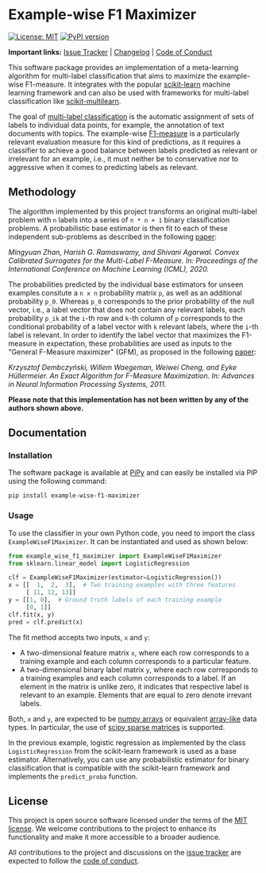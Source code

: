 # Example-wise F1 Maximizer

[![License: MIT](https://img.shields.io/badge/License-MIT-yellow.svg)](https://opensource.org/licenses/MIT)
[![PyPI version](https://badge.fury.io/py/example-wise-f1-maximizer.svg)](https://badge.fury.io/py/example-wise-f1-maximizer)

**Important links:** [Issue Tracker](https://github.com/mrapp-ke/ExampleWiseF1Maximizer/issues) | [Changelog](CHANGELOG.md) | [Code of Conduct](CODE_OF_CONDUCT.md)

This software package provides an implementation of a meta-learning algorithm for multi-label classification that aims to maximize the example-wise F1-measure. It integrates with the popular [scikit-learn](https://scikit-learn.org) machine learning framework and can also be used with frameworks for multi-label classification like [scikit-multilearn](http://scikit.ml).

The goal of [multi-label classification](https://en.wikipedia.org/wiki/Multi-label_classification) is the automatic assignment of sets of labels to individual data points, for example, the annotation of text documents with topics. The example-wise [F1-measure](https://en.wikipedia.org/wiki/F-score) is a particularly relevant evaluation measure for this kind of predictions, as it requires a classifier to achieve a good balance between labels predicted as relevant or irrelevant for an example, i.e., it must neither be to conservative nor to aggressive when it comes to predicting labels as relevant.

## Methodology

The algorithm implemented by this project transforms an original multi-label problem with `n` labels into a series of `n * n + 1` binary classification problems. A probabilistic base estimator is then fit to each of these independent sub-problems as described in the following [paper](http://proceedings.mlr.press/v119/zhang20w/zhang20w.pdf):

*Mingyuan Zhan, Harish G. Ramaswamy, and Shivani Agarwal. Convex Calibrated Surrogates for the Multi-Label F-Measure. In: Proceedings of the International Conference on Machine Learning (ICML), 2020.*
    
The probabilities predicted by the individual base estimators for unseen examples consitute a `n x n` probability matrix `p`, as well as an additional probability `p_0`. Whereas `p_0` corresponds to the prior probability of the null vector, i.e., a label vector that does not contain any relevant labels, each probability `p_ik` at the `i`-th row and `k`-th column of `p` corresponds to the conditional probability of a label vector with `k` relevant labels, where the `i`-th label is relevant. In order to identify the label vector that maximizes the F1-measure in expectation, these probabilities are used as inputs to the "General F-Measure maximizer" (GFM), as proposed in the following [paper](https://proceedings.neurips.cc/paper/2011/file/71ad16ad2c4d81f348082ff6c4b20768-Paper.pdf):

*Krzysztof Dembczyński, Willem Waegeman, Weiwei Cheng, and Eyke Hüllermeier. An Exact Algorithm for F-Measure Maximization. In: Advances in Neural Information Processing Systems, 2011.*

**Please note that this implementation has not been written by any of the authors shown above.**

## Documentation

### Installation

The software package is available at [PiPy](https://pypi.org/project/example-wise-f1-maximizer/) and can easily be installed via PIP using the following command:

```
pip install example-wise-f1-maximizer
```

### Usage

To use the classifier in your own Python code, you need to import the class `ExampleWiseF1Maximizer`. It can be instantiated and used as shown below:

```python
from example_wise_f1_maximizer import ExampleWiseF1Maximizer
from sklearn.linear_model import LogisticRegression

clf = ExampleWiseF1Maximizer(estimator=LogisticRegression())
x = [[  1,  2,  3],  # Two training examples with three features
     [ 11, 12, 13]]
y = [[1, 0],  # Ground truth labels of each training example
     [0, 1]]
clf.fit(x, y)
pred = clf.predict(x)
```

The fit method accepts two inputs, `x` and `y`:

* A two-dimensional feature matrix `x`, where each row corresponds to a training example and each column corresponds to a particular feature.
* A two-dimensional binary label matrix `y`, where each row corresponds to a training examples and each column corresponds to a label. If an element in the matrix is unlike zero, it indicates that respective label is relevant to an example. Elements that are equal to zero denote irrevant labels.

Both, `x` and `y`, are expected to be [numpy arrays](https://numpy.org/doc/stable/reference/generated/numpy.array.html) or equivalent [array-like](https://scikit-learn.org/stable/glossary.html#term-array-like) data types. In particular, the use of [scipy sparse matrices](https://docs.scipy.org/doc/scipy/reference/sparse.html) is supported.

In the previous example, logistic regression as implemented by the class `LogisticRegression` from the scikit-learn framework is used as a base estimator. Alternatively, you can use any probabilistic estimator for binary classification that is compatible with the scikit-learn framework and implements the `predict_proba` function.

## License

This project is open source software licensed under the terms of the [MIT license](LICENSE.md). We welcome contributions to the project to enhance its functionality and make it more accessible to a broader audience.

All contributions to the project and discussions on the [issue tracker](https://github.com/mrapp-ke/ExampleWiseF1Maximizer/issues) are expected to follow the [code of conduct](CODE_OF_CONDUCT.md).
